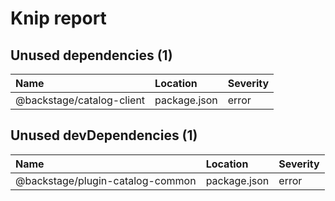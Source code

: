 # Knip report

## Unused dependencies (1)

| Name | Location | Severity |
| :------------------------ | :----------- | :------- |
| @backstage/catalog-client | package.json | error |

## Unused devDependencies (1)

| Name | Location | Severity |
| :------------------------------- | :----------- | :------- |
| @backstage/plugin-catalog-common | package.json | error |

